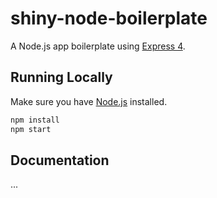 # shiny-node-boilerplate

A Node.js app boilerplate using [Express 4](http://expressjs.com/).

## Running Locally

Make sure you have [Node.js](http://nodejs.org/) installed.

```sh
npm install
npm start
```

## Documentation

...